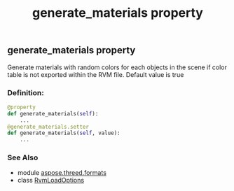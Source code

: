 ﻿---
title: generate_materials property
second_title: Aspose.3D for Python via .NET API References
description: 
type: docs
weight: 120
url: /python-net/aspose.threed.formats/rvmloadoptions/generate_materials/
is_root: false
---

## generate_materials property


Generate materials with random colors for each objects in the scene if color table is not exported within the RVM file.
Default value is true
### Definition:
```python
@property
def generate_materials(self):
    ...
@generate_materials.setter
def generate_materials(self, value):
    ...
```

### See Also
* module [aspose.threed.formats](../../)
* class [RvmLoadOptions](/3d/python-net/aspose.threed.formats/rvmloadoptions)
